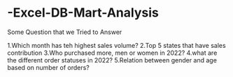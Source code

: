 # -Excel-DB-Mart-Analysis

Some Question that we Tried to Answer

1.Which month has teh highest sales volume?
2.Top 5 states that have sales contribution
3.Who purchased more, men or women in 2022?
4.what are the different order statuses in 2022?
5.Relation between gender and age based on number of orders?
